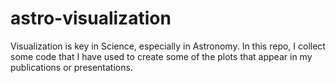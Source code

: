 # astro-visualization
Visualization is key in Science, especially in Astronomy. In this repo, I collect some code that I have used to create some of the plots that appear in my publications or presentations.

